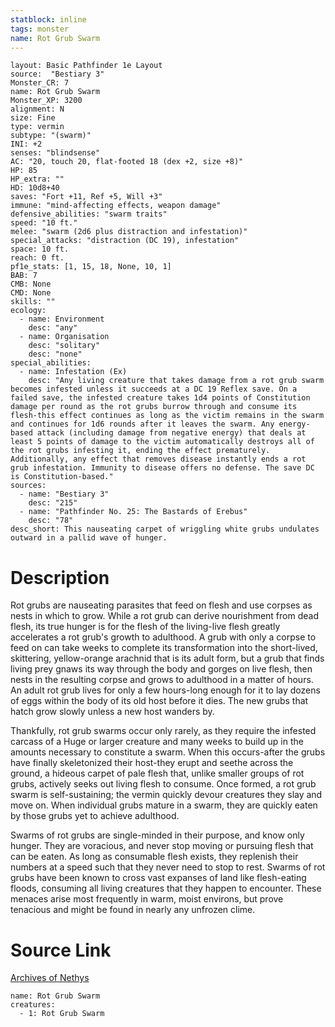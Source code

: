 ```yaml
---
statblock: inline
tags: monster
name: Rot Grub Swarm
---
```

```statblock
layout: Basic Pathfinder 1e Layout
source:  "Bestiary 3"
Monster_CR: 7
name: Rot Grub Swarm
Monster_XP: 3200
alignment: N
size: Fine
type: vermin
subtype: "(swarm)"
INI: +2
senses: "blindsense"
AC: "20, touch 20, flat-footed 18 (dex +2, size +8)"
HP: 85
HP_extra: ""
HD: 10d8+40
saves: "Fort +11, Ref +5, Will +3"
immune: "mind-affecting effects, weapon damage"
defensive_abilities: "swarm traits"
speed: "10 ft."
melee: "swarm (2d6 plus distraction and infestation)"
special_attacks: "distraction (DC 19), infestation"
space: 10 ft.
reach: 0 ft.
pf1e_stats: [1, 15, 18, None, 10, 1]
BAB: 7
CMB: None
CMD: None
skills: ""
ecology:
  - name: Environment
    desc: "any"
  - name: Organisation
    desc: "solitary"
    desc: "none"
special_abilities:
  - name: Infestation (Ex)
    desc: "Any living creature that takes damage from a rot grub swarm becomes infested unless it succeeds at a DC 19 Reflex save. On a failed save, the infested creature takes 1d4 points of Constitution damage per round as the rot grubs burrow through and consume its flesh-this effect continues as long as the victim remains in the swarm and continues for 1d6 rounds after it leaves the swarm. Any energy-based attack (including damage from negative energy) that deals at least 5 points of damage to the victim automatically destroys all of the rot grubs infesting it, ending the effect prematurely. Additionally, any effect that removes disease instantly ends a rot grub infestation. Immunity to disease offers no defense. The save DC is Constitution-based."
sources:
  - name: "Bestiary 3"
    desc: "215"
  - name: "Pathfinder No. 25: The Bastards of Erebus"
    desc: "78"
desc_short: This nauseating carpet of wriggling white grubs undulates outward in a pallid wave of hunger.
```
# Description
Rot grubs are nauseating parasites that feed on flesh and use corpses as nests in which to grow. While a rot grub can derive nourishment from dead flesh, its true hunger is for the flesh of the living-live flesh greatly accelerates a rot grub's growth to adulthood. A grub with only a corpse to feed on can take weeks to complete its transformation into the short-lived, skittering, yellow-orange arachnid that is its adult form, but a grub that finds living prey gnaws its way through the body and gorges on live flesh, then nests in the resulting corpse and grows to adulthood in a matter of hours. An adult rot grub lives for only a few hours-long enough for it to lay dozens of eggs within the body of its old host before it dies. The new grubs that hatch grow slowly unless a new host wanders by.

 Thankfully, rot grub swarms occur only rarely, as they require the infested carcass of a Huge or larger creature and many weeks to build up in the amounts necessary to constitute a swarm. When this occurs-after the grubs have finally skeletonized their host-they erupt and seethe across the ground, a hideous carpet of pale flesh that, unlike smaller groups of rot grubs, actively seeks out living flesh to consume. Once formed, a rot grub swarm is self-sustaining; the vermin quickly devour creatures they slay and move on. When individual grubs mature in a swarm, they are quickly eaten by those grubs yet to achieve adulthood.

 Swarms of rot grubs are single-minded in their purpose, and know only hunger. They are voracious, and never stop moving or pursuing flesh that can be eaten. As long as consumable flesh exists, they replenish their numbers at a speed such that they never need to stop to rest. Swarms of rot grubs have been known to cross vast expanses of land like flesh-eating floods, consuming all living creatures that they happen to encounter. These menaces arise most frequently in warm, moist environs, but prove tenacious and might be found in nearly any unfrozen clime.
# Source Link
[Archives of Nethys](https://aonprd.com/MonsterDisplay.aspx?ItemName=Rot%20Grub%20Swarm)
```encounter-table
name: Rot Grub Swarm
creatures:
  - 1: Rot Grub Swarm
```
